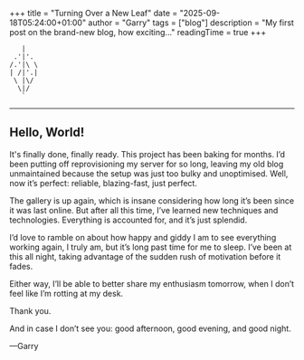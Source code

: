 +++
title = "Turning Over a New Leaf"
date = "2025-09-18T05:24:00+01:00"
author = "Garry"
tags = ["blog"]
description = "My first post on the brand-new blog, how exciting..."
readingTime = true
+++

```
   |
 .'|'.
/.'|\ \
| /|'.|
 \ |\/
  \|/
   `
```

---

## Hello, World!

It's finally done, finally ready. This project has been baking for months. I’d been putting off reprovisioning my server for so long, leaving my old blog unmaintained because the setup was just too bulky and unoptimised. Well, now it’s perfect: reliable, blazing-fast, just perfect.

The gallery is up again, which is insane considering how long it’s been since it was last online. But after all this time, I’ve learned new techniques and technologies. Everything is accounted for, and it’s just splendid.

I’d love to ramble on about how happy and giddy I am to see everything working again, I truly am, but it’s long past time for me to sleep. I’ve been at this all night, taking advantage of the sudden rush of motivation before it fades.

Either way, I’ll be able to better share my enthusiasm tomorrow, when I don’t feel like I’m rotting at my desk.

Thank you.

And in case I don’t see you: good afternoon, good evening, and good night.

—Garry
